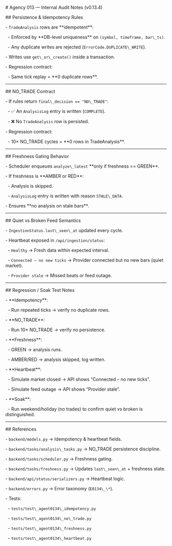 \# Agency 013 — Internal Audit Notes (v0.13.4)



\## Persistence \& Idempotency Rules

\- `TradeAnalysis` rows are \*\*idempotent\*\*:

&nbsp; - Enforced by \*\*DB-level uniqueness\*\* on `(symbol, timeframe, bar\_ts)`.

&nbsp; - Any duplicate writes are rejected (`ErrorCode.DUPLICATE\_WRITE`).

\- Writes use `get\_or\_create()` inside a transaction.

\- Regression contract:

&nbsp; - Same tick replay = \*\*0 duplicate rows\*\*.



---



\## NO\_TRADE Contract

\- If rules return `final\_decision == "NO\_TRADE"`:

&nbsp; - ✅ An `AnalysisLog` entry is written (`COMPLETE`).

&nbsp; - ❌ No `TradeAnalysis` row is persisted.

\- Regression contract:

&nbsp; - 10× NO\_TRADE cycles = \*\*0 rows in TradeAnalysis\*\*.



---



\## Freshness Gating Behavior

\- Scheduler enqueues `analyze\_latest` \*\*only if freshness == GREEN\*\*.

\- If freshness is \*\*AMBER or RED\*\*:

&nbsp; - Analysis is skipped.

&nbsp; - `AnalysisLog` entry is written with reason `STALE\_DATA`.

\- Ensures \*\*no analysis on stale bars\*\*.



---



\## Quiet vs Broken Feed Semantics

\- `IngestionStatus.last\_seen\_at` updated every cycle.

\- Heartbeat exposed in `/api/ingestion/status`:

&nbsp; - `Healthy` → Fresh data within expected interval.

&nbsp; - `Connected – no new ticks` → Provider connected but no new bars (quiet market).

&nbsp; - `Provider stale` → Missed beats or feed outage.



---



\## Regression / Soak Test Notes

\- \*\*Idempotency\*\*:

&nbsp; - Run repeated ticks → verify no duplicate rows.

\- \*\*NO\_TRADE\*\*:

&nbsp; - Run 10× NO\_TRADE → verify no persistence.

\- \*\*Freshness\*\*:

&nbsp; - GREEN → analysis runs.

&nbsp; - AMBER/RED → analysis skipped, log written.

\- \*\*Heartbeat\*\*:

&nbsp; - Simulate market closed → API shows “Connected – no new ticks”.

&nbsp; - Simulate feed outage → API shows “Provider stale”.

\- \*\*Soak\*\*:

&nbsp; - Run weekend/holiday (no trades) to confirm quiet vs broken is distinguished.



---



\## References

\- `backend/models.py` → Idempotency \& heartbeat fields.

\- `backend/tasks/analysis\_tasks.py` → NO\_TRADE persistence discipline.

\- `backend/tasks/scheduler.py` → Freshness gating.

\- `backend/tasks/freshness.py` → Updates `last\_seen\_at` + freshness state.

\- `backend/api/status/serializers.py` → Heartbeat logic.

\- `backend/errors.py` → Error taxonomy (`E0134\_\*`).

\- Tests:

&nbsp; - `tests/test\_agent0134\_idempotency.py`

&nbsp; - `tests/test\_agent0134\_no\_trade.py`

&nbsp; - `tests/test\_agent0134\_freshness.py`

&nbsp; - `tests/test\_agent0134\_heartbeat.py`



